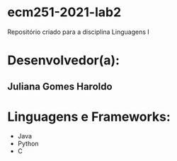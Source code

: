 # ecm251-2021-lab2
Repositório criado para a disciplina Linguagens I

# Desenvolvedor(a):
## Juliana Gomes Haroldo

# Linguagens e Frameworks:
- Java
- Python
- C


